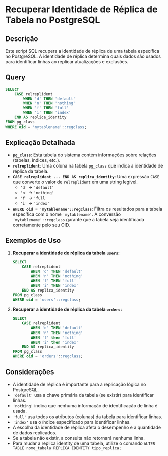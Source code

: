 # Recuperar Identidade de Réplica de Tabela no PostgreSQL

## Descrição

Este script SQL recupera a identidade de réplica de uma tabela específica no PostgreSQL. A identidade de réplica determina quais dados são usados para identificar linhas ao replicar atualizações e exclusões.

## Query

```sql
SELECT
    CASE relreplident
        WHEN 'd' THEN 'default'
        WHEN 'n' THEN 'nothing'
        WHEN 'f' THEN 'full'
        WHEN 'i' THEN 'index'
    END AS replica_identity
FROM pg_class
WHERE oid = 'mytablename'::regclass;
```

## Explicação Detalhada

* **`pg_class`**: Esta tabela do sistema contém informações sobre relações (tabelas, índices, etc.).
* **`relreplident`**: Uma coluna na tabela `pg_class` que indica a identidade de réplica da tabela.
* **`CASE relreplident ... END AS replica_identity`**: Uma expressão `CASE` que converte o valor de `relreplident` em uma string legível.
    * `'d'` -> `'default'`
    * `'n'` -> `'nothing'`
    * `'f'` -> `'full'`
    * `'i'` -> `'index'`
* **`WHERE oid = 'mytablename'::regclass`**: Filtra os resultados para a tabela específica com o nome `'mytablename'`. A conversão `'mytablename'::regclass` garante que a tabela seja identificada corretamente pelo seu OID.

## Exemplos de Uso

1.  **Recuperar a identidade de réplica da tabela `users`:**

    ```sql
    SELECT
        CASE relreplident
            WHEN 'd' THEN 'default'
            WHEN 'n' THEN 'nothing'
            WHEN 'f' THEN 'full'
            WHEN 'i' THEN 'index'
        END AS replica_identity
    FROM pg_class
    WHERE oid = 'users'::regclass;
    ```

2.  **Recuperar a identidade de réplica da tabela `orders`:**

    ```sql
    SELECT
        CASE relreplident
            WHEN 'd' THEN 'default'
            WHEN 'n' THEN 'nothing'
            WHEN 'f' then 'full'
            WHEN 'i' then 'index'
        END AS replica_identity
    FROM pg_class
    WHERE oid = 'orders'::regclass;
    ```

## Considerações

* A identidade de réplica é importante para a replicação lógica no PostgreSQL.
* `'default'` usa a chave primária da tabela (se existir) para identificar linhas.
* `'nothing'` indica que nenhuma informação de identificação de linha é usada.
* `'full'` usa todos os atributos (colunas) da tabela para identificar linhas.
* `'index'` usa o índice especificado para identificar linhas.
* A escolha da identidade de réplica afeta o desempenho e a quantidade de dados replicados.
* Se a tabela não existir, a consulta não retornará nenhuma linha.
* Para mudar a replica identity de uma tabela, utilize o comando `ALTER TABLE nome_tabela REPLICA IDENTITY tipo_replica;`
